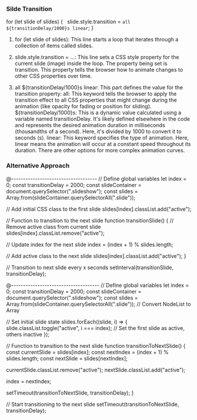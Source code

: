 ### Silde Transition

for (let slide of slides) {
  slide.style.transition = `all ${transitionDelay/1000}s linear`;
}

1. for (let slide of slides):
   This line starts a loop that iterates through a collection of items called slides.

2. slide.style.transition = ...:
   This line sets a CSS style property for the current slide (image) inside the loop.
   The property being set is transition. This property tells the browser how to animate changes to other CSS properties over time.

3. all ${transitionDelay/1000}s linear:
This part defines the value for the transition property:
all: This keyword tells the browser to apply the transition effect to all CSS properties that might change during the animation (like opacity for fading or position for sliding).
${transitionDelay/1000}s: This is a dynamic value calculated using a variable named transitionDelay. It's likely defined elsewhere in the code and represents the desired animation duration in milliseconds (thousandths of a second). Here, it's divided by 1000 to convert it to seconds (s).
   linear: This keyword specifies the type of animation. Here, linear means the animation will occur at a constant speed throughout its duration. There are other options for more complex animation curves.

### Alternative Approach

@------------------------------------
// Define global variables
let index = 0;
const transitionDelay = 2000;
const slideContainer = document.querySelector(".slideshow");
const slides = Array.from(slideContainer.querySelectorAll(".slide"));

// Add initial CSS class to the first slide
slides[index].classList.add("active");

// Function to transition to the next slide
function transitionSlide() {
// Remove active class from current slide
slides[index].classList.remove("active");

// Update index for the next slide
index = (index + 1) % slides.length;

// Add active class to the next slide
slides[index].classList.add("active");
}

// Transition to next slide every x seconds
setInterval(transitionSlide, transitionDelay);

@-------------------------------------
// Define global variables
let index = 0;
const transitionDelay = 2000;
const slideContainer = document.querySelector(".slideshow");
const slides = Array.from(slideContainer.querySelectorAll(".slide")); // Convert NodeList to Array

// Set initial slide state
slides.forEach((slide, i) => {
slide.classList.toggle("active", i === index); // Set the first slide as active, others inactive
});

// Function to transition to the next slide
function transitionToNextSlide() {
const currentSlide = slides[index];
const nextIndex = (index + 1) % slides.length;
const nextSlide = slides[nextIndex];

currentSlide.classList.remove("active");
nextSlide.classList.add("active");

index = nextIndex;

setTimeout(transitionToNextSlide, transitionDelay);
}

// Start transitioning to the next slide
setTimeout(transitionToNextSlide, transitionDelay);
